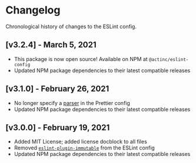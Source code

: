 # Changelog

Chronological history of changes to the ESLint config.

## [v3.2.4] - March 5, 2021

* This package is now open source! Available on NPM at `@actinc/eslint-config`
* Updated NPM package dependencies to their latest compatible releases

## [v3.1.0] - February 26, 2021

* No longer specify a [parser](https://prettier.io/docs/en/options.html#parser)
in the Prettier config
* Updated NPM package dependencies to their latest compatible releases

## [v3.0.0] - February 19, 2021

* Added MIT License; added license docblock to all files
* Removed
[`eslint-plugin-immutable`](https://github.com/jhusain/eslint-plugin-immutable)
from the ESLint config
* Updated NPM package dependencies to their latest compatible releases
